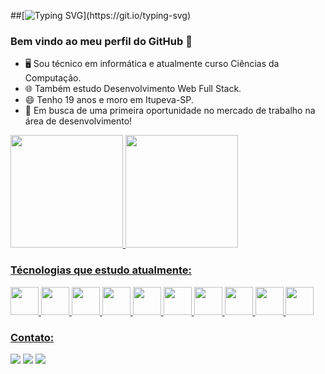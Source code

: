 ##[![Typing SVG](https://readme-typing-svg.demolab.com?font=Fira+Code&pause=1000&width=435&lines=Ol%C3%A1%2C+me+chamo+Thiago+Koiama!)](https://git.io/typing-svg)
### Bem vindo ao meu perfil do GitHub 👋

- 🖥 Sou técnico em informática e atualmente curso Ciências da Computação.
- 🌐 Também estudo Desenvolvimento Web Full Stack.
- 😄 Tenho 19 anos e moro em Itupeva-SP.
- 🚀 Em busca de uma primeira oportunidade no mercado de trabalho na área de desenvolvimento!

<div>
<a href="https://github.com/ThiKoiama">
<img height="180em" src="https://github-readme-stats.vercel.app/api/top-langs/?username=ThiKoiama&layout=compact&langs_count=7&theme=dracula"/>
<img height="180em" src="https://github-readme-stats.vercel.app/api?username=ThiKoiama&show_icons=true&theme=dracula&include_all_commits=true&count_private=true"/>
</div>

### Técnologias que estudo atualmente:

<div>
<img height="45px" src="https://cdn.jsdelivr.net/gh/devicons/devicon/icons/html5/html5-original.svg" />
<img height="45px" src="https://cdn.jsdelivr.net/gh/devicons/devicon/icons/css3/css3-original.svg" />
<img height="45px" src="https://cdn.jsdelivr.net/gh/devicons/devicon/icons/javascript/javascript-original.svg" />
<img height="45px" src="https://cdn.jsdelivr.net/gh/devicons/devicon/icons/typescript/typescript-original.svg" />
<img height="45px" src="https://cdn.jsdelivr.net/gh/devicons/devicon/icons/react/react-original.svg" />
<img height="45px" src="https://cdn.jsdelivr.net/gh/devicons/devicon/icons/vuejs/vuejs-original.svg" />
<img height="45px" src="https://cdn.jsdelivr.net/gh/devicons/devicon/icons/nextjs/nextjs-original.svg" />
<img height="45px" src="https://cdn.jsdelivr.net/gh/devicons/devicon/icons/nodejs/nodejs-original.svg" />
<img height="45px" src="https://cdn.jsdelivr.net/gh/devicons/devicon/icons/nestjs/nestjs-plain.svg" />
<img height="45px" src="https://cdn-icons-png.flaticon.com/512/2906/2906274.png" />
</div>
  
### Contato:

<div>
<a href = "mailto:thiagokoiama@gmail.com"><img src="https://img.shields.io/badge/Gmail-D14836?style=for-the-badge&logo=gmail&logoColor=white" target="_blank"></a>
<a href="https://www.linkedin.com/in/thiago-koiama-550912152/" target="_blank"><img src="https://img.shields.io/badge/-LinkedIn-%230077B5?style=for-the-badge&logo=linkedin&logoColor=white" target="_blank"></a> <a href="https://api.whatsapp.com/send?phone=5511914709912" target="_blank"><img src="https://img.shields.io/badge/WhatsApp-25D366?style=for-the-badge&logo=whatsapp&logoColor=white" target="_blank"></a>  
</div>
